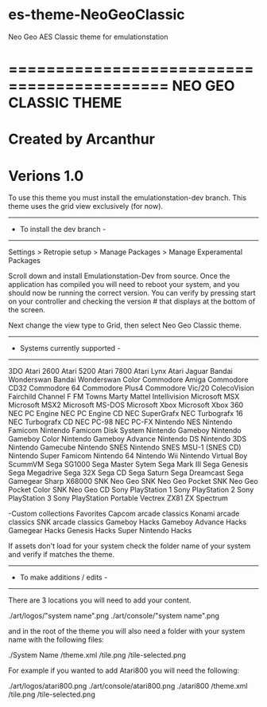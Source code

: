 # es-theme-NeoGeoClassic
Neo Geo AES Classic theme for emulationstation

===========================================
NEO GEO CLASSIC THEME
=
Created by Arcanthur      
=
Verions 1.0
===========================================

To use this theme you must install the emulationstation-dev branch.
This theme uses the grid view exclusively (for now).

---------------------------------
-  To install the dev branch    -
---------------------------------

Settings > Retropie setup > Manage Packages > Manage Experamental Packages

Scroll down and install Emulationstation-Dev from source.  Once the application has compiled you will need to reboot your system, and you should now be running the correct version.  You can verify by pressing start on your controller and checking the version # that displays at the bottom of the screen.

Next change the view type to Grid, then select Neo Geo Classic theme.

---------------------------------
- Systems currently supported   -
---------------------------------

3DO
Atari 2600
Atari 5200
Atari 7800
Atari Lynx
Atari Jaguar
Bandai Wonderswan
Bandai Wonderswan Color
Commodore Amiga
Commodore CD32
Commodore 64
Commodore Plus4
Commodore Vic/20
ColecoVision
Fairchild Channel F
FM Towns Marty
Mattel Intellivision
Microsoft MSX
Microsoft MSX2
Microsoft MS-DOS
Microsoft Xbox
Microsoft Xbox 360
NEC PC Engine
NEC PC Engine CD
NEC SuperGrafx
NEC Turbografx 16
NEC Turbografx CD
NEC PC-98
NEC PC-FX
Nintendo NES
Nintendo Famicom
Nintendo Famicom Disk System
Nintendo Gameboy
Nintendo Gameboy Color
Nintendo Gameboy Advance
Nintendo DS
Nintendo 3DS
Nintendo Gamecube
Nintendo SNES
Nintendo SNES MSU-1 (SNES CD)
Nintendo Super Famicom
Nintendo 64
Nintendo Wii
Nintendo Virtual Boy
ScummVM
Sega SG1000
Sega Master Sytem
Sega Mark III
Sega Genesis
Sega Megadrive
Sega 32X
Sega CD
Sega Saturn
Sega Dreamcast
Sega Gamegear
Sharp X68000
SNK Neo Geo
SNK Neo Geo Pocket
SNK Neo Geo Pocket Color
SNK Neo Geo CD
Sony PlayStation 1
Sony PlayStation 2
Sony PlayStation 3
Sony PlayStation Portable
Vectrex
ZX81
ZX Spectrum

-Custom collections
Favorites
Capcom arcade classics 
Konami arcade classics
SNK arcade classics
Gameboy Hacks
Gameboy Advance Hacks
Gamegear Hacks
Genesis Hacks
Super Nintendo Hacks

If assets don't load for your system check the folder name of your system and verify if matches the theme.

----------------------------------
-   To make additions / edits    -
----------------------------------

There are 3 locations you will need to add your content.

./art/logos/"system name".png
./art/console/"system name".png

and in the root of the theme you will also need a folder with your system name with the following files:

./System Name
	/theme.xml
	/tile.png
	/tile-selected.png

For example if you wanted to add Atari800 you will need the following:

./art/logos/atari800.png
./art/console/atari800.png
./atari800
	/theme.xml
	/tile.png
	/tile-selected.png
